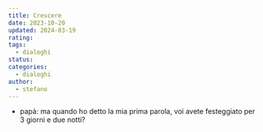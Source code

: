 ```yaml
---
title: Crescere
date: 2023-10-20
updated: 2024-03-19
rating: 
tags:
  - dialoghi
status: 
categories:
  - dialoghi
author:
  - stefano
---
```


- papà: ma quando ho detto la mia prima parola, voi avete festeggiato per 3 giorni e due notti?
